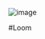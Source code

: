 ![image](https://github.com/14Codes/Blooket-Hacking-Software/assets/147854889/11de7fa9-b1e0-4ecd-9e7d-b0337e15436d)


#Loom
